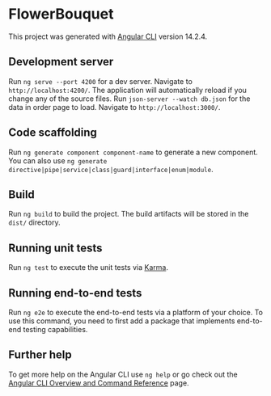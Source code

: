 # FlowerBouquet

This project was generated with [Angular CLI](https://github.com/angular/angular-cli) version 14.2.4.

## Development server

Run `ng serve --port 4200` for a dev server. Navigate to `http://localhost:4200/`. The application will automatically reload if you change any of the source files.
Run `json-server --watch db.json` for the data in order page to load. Navigate to `http://localhost:3000/`. 

## Code scaffolding

Run `ng generate component component-name` to generate a new component. You can also use `ng generate directive|pipe|service|class|guard|interface|enum|module`.

## Build

Run `ng build` to build the project. The build artifacts will be stored in the `dist/` directory.

## Running unit tests

Run `ng test` to execute the unit tests via [Karma](https://karma-runner.github.io).

## Running end-to-end tests

Run `ng e2e` to execute the end-to-end tests via a platform of your choice. To use this command, you need to first add a package that implements end-to-end testing capabilities.

## Further help

To get more help on the Angular CLI use `ng help` or go check out the [Angular CLI Overview and Command Reference](https://angular.io/cli) page.
